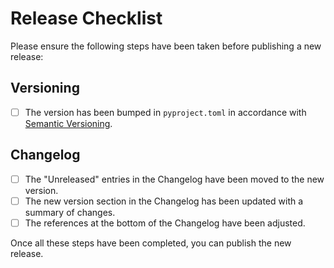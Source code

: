 # Release Checklist

Please ensure the following steps have been taken before publishing a new release:

## Versioning

- [ ] The version has been bumped in `pyproject.toml` in accordance with [Semantic Versioning](https://semver.org/spec/v2.0.0.html).

## Changelog

- [ ] The "Unreleased" entries in the Changelog have been moved to the new version.
- [ ] The new version section in the Changelog has been updated with a summary of changes.
- [ ] The references at the bottom of the Changelog have been adjusted.

Once all these steps have been completed, you can publish the new release.
